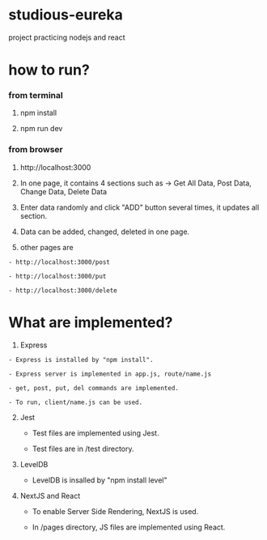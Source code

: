 # studious-eureka
project practicing nodejs and react

# how to run?

### from terminal
  1. npm install

  1. npm run dev
            
### from browser
  1. http://localhost:3000

  1. In one page, it contains 4 sections such as -> Get All Data, Post Data, Change Data, Delete Data
    
  1. Enter data randomly and click "ADD" button several times, it updates all section.

  1. Data can be added, changed, deleted in one page.

  1. other pages are
  
    - http://localhost:3000/post
  
    - http://localhost:3000/put
  
    - http://localhost:3000/delete
    

# What are implemented?
  1. Express
  
    - Express is installed by "npm install".
    
    - Express server is implemented in app.js, route/name.js
    
    - get, post, put, del commands are implemented.
    
    - To run, client/name.js can be used.
    
 2. Jest
 
    - Test files are implemented using Jest.
    
    - Test files are in /test directory.
 
 3. LevelDB
    
    - LevelDB is insalled by "npm install level"
    
 4. NextJS and React
 
    - To enable Server Side Rendering, NextJS is used.

    - In /pages directory, JS files are implemented using React.
    
    
     
    
 
    

